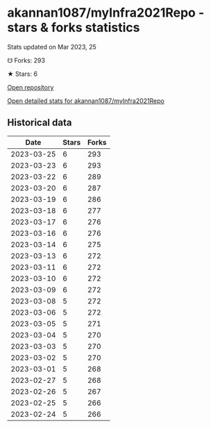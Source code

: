 # akannan1087/myInfra2021Repo - stars & forks statistics

Stats updated on Mar 2023, 25

☋ Forks: 293

★ Stars: 6

[Open repository](https://github.com/akannan1087/myInfra2021Repo)

[Open detailed stats for akannan1087/myInfra2021Repo](https://reviewgithub.com/rep/akannan1087/myInfra2021Repo)

## Historical data
| Date | Stars | Forks |
|------|-------|-------|
| 2023-03-25 | 6 | 293 | 
| 2023-03-23 | 6 | 293 | 
| 2023-03-22 | 6 | 289 | 
| 2023-03-20 | 6 | 287 | 
| 2023-03-19 | 6 | 286 | 
| 2023-03-18 | 6 | 277 | 
| 2023-03-17 | 6 | 276 | 
| 2023-03-16 | 6 | 276 | 
| 2023-03-14 | 6 | 275 | 
| 2023-03-13 | 6 | 272 | 
| 2023-03-11 | 6 | 272 | 
| 2023-03-10 | 6 | 272 | 
| 2023-03-09 | 6 | 272 | 
| 2023-03-08 | 5 | 272 | 
| 2023-03-06 | 5 | 272 | 
| 2023-03-05 | 5 | 271 | 
| 2023-03-04 | 5 | 270 | 
| 2023-03-03 | 5 | 270 | 
| 2023-03-02 | 5 | 270 | 
| 2023-03-01 | 5 | 268 | 
| 2023-02-27 | 5 | 268 | 
| 2023-02-26 | 5 | 267 | 
| 2023-02-25 | 5 | 266 | 
| 2023-02-24 | 5 | 266 | 

